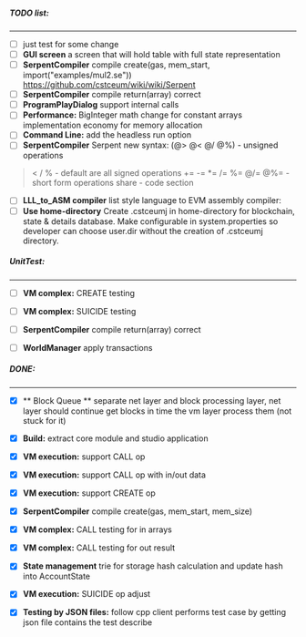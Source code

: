 

##### TODO list:
----------------

- [ ] just test for some change
- [ ] **GUI screen** a screen that will hold table with full state representation
- [ ] **SerpentCompiler** compile create(gas, mem_start, import("examples/mul2.se"))
  https://github.com/cstceum/wiki/wiki/Serpent
- [ ] **SerpentCompiler** compile return(array) correct
- [ ] **ProgramPlayDialog** support internal calls
- [ ] **Performance:** BigInteger math change for constant arrays implementation
economy for memory allocation
- [ ] **Command Line:** add the headless run option
- [ ] **SerpentCompiler** Serpent new syntax:
(@> @< @/ @%) - unsigned operations
 > < / % - default are all signed operations
+= -= *= /= %= @/= @%= - short form operations
share - code section

- [ ] **LLL_to_ASM compiler** list style language to EVM assembly compiler:
- [ ] **Use home-directory** Create .cstceumj in home-directory for blockchain, state & details database. Make configurable in system.properties so developer can choose user.dir without the creation of .cstceumj directory.

##### UnitTest:
----------------

- [ ] **VM complex:** CREATE testing
- [ ] **VM complex:** SUICIDE testing
- [ ] **SerpentCompiler** compile return(array) correct
- [ ] **WorldManager** apply transactions



##### DONE:
-----------

- [X] ** Block Queue ** separate net layer and block processing layer, net layer should continue get
                        blocks in time the vm layer process them (not stuck for it)
- [X] **Build:** extract core module and studio application
- [x] **VM execution:** support CALL op
- [x] **VM execution:** support CALL op with in/out data
- [x] **VM execution:** support CREATE op
- [x] **SerpentCompiler** compile create(gas, mem_start, mem_size)

- [x] **VM complex:** CALL testing for in arrays
- [x] **VM complex:** CALL testing for out result
- [x] **State management** trie for storage hash calculation
                           and update hash into AccountState
- [x] **VM execution:** SUICIDE op adjust
- [x] **Testing by JSON files:** follow cpp client performs test case by getting json file contains the test describe
